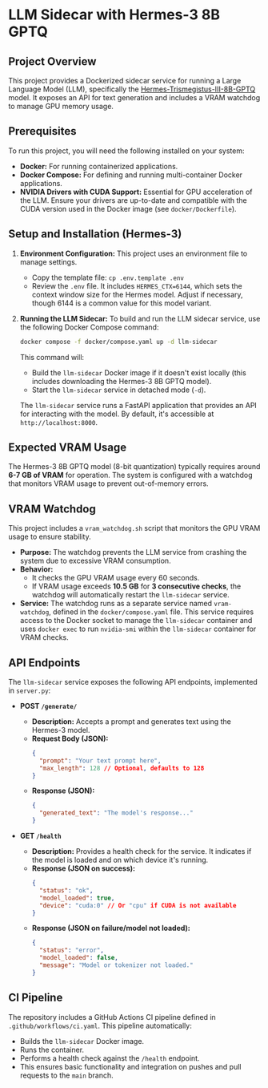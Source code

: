 # LLM Sidecar with Hermes-3 8B GPTQ

## Project Overview

This project provides a Dockerized sidecar service for running a Large Language Model (LLM), specifically the [Hermes-Trismegistus-III-8B-GPTQ](https://huggingface.co/TheBloke/Hermes-Trismegistus-III-8B-GPTQ) model. It exposes an API for text generation and includes a VRAM watchdog to manage GPU memory usage.

## Prerequisites

To run this project, you will need the following installed on your system:
- **Docker:** For running containerized applications.
- **Docker Compose:** For defining and running multi-container Docker applications.
- **NVIDIA Drivers with CUDA Support:** Essential for GPU acceleration of the LLM. Ensure your drivers are up-to-date and compatible with the CUDA version used in the Docker image (see `docker/Dockerfile`).

## Setup and Installation (Hermes-3)

1.  **Environment Configuration:**
    This project uses an environment file to manage settings.
    -   Copy the template file: `cp .env.template .env`
    -   Review the `.env` file. It includes `HERMES_CTX=6144`, which sets the context window size for the Hermes model. Adjust if necessary, though 6144 is a common value for this model variant.

2.  **Running the LLM Sidecar:**
    To build and run the LLM sidecar service, use the following Docker Compose command:
    ```bash
    docker compose -f docker/compose.yaml up -d llm-sidecar
    ```
    This command will:
    -   Build the `llm-sidecar` Docker image if it doesn't exist locally (this includes downloading the Hermes-3 8B GPTQ model).
    -   Start the `llm-sidecar` service in detached mode (`-d`).

    The `llm-sidecar` service runs a FastAPI application that provides an API for interacting with the model. By default, it's accessible at `http://localhost:8000`.

## Expected VRAM Usage

The Hermes-3 8B GPTQ model (8-bit quantization) typically requires around **6-7 GB of VRAM** for operation. The system is configured with a watchdog that monitors VRAM usage to prevent out-of-memory errors.

## VRAM Watchdog

This project includes a `vram_watchdog.sh` script that monitors the GPU VRAM usage to ensure stability.
-   **Purpose:** The watchdog prevents the LLM service from crashing the system due to excessive VRAM consumption.
-   **Behavior:**
    -   It checks the GPU VRAM usage every 60 seconds.
    -   If VRAM usage exceeds **10.5 GB** for **3 consecutive checks**, the watchdog will automatically restart the `llm-sidecar` service.
-   **Service:** The watchdog runs as a separate service named `vram-watchdog`, defined in the `docker/compose.yaml` file. This service requires access to the Docker socket to manage the `llm-sidecar` container and uses `docker exec` to run `nvidia-smi` within the `llm-sidecar` container for VRAM checks.

## API Endpoints

The `llm-sidecar` service exposes the following API endpoints, implemented in `server.py`:

*   **POST `/generate/`**
    *   **Description:** Accepts a prompt and generates text using the Hermes-3 model.
    *   **Request Body (JSON):**
        ```json
        {
          "prompt": "Your text prompt here",
          "max_length": 128 // Optional, defaults to 128
        }
        ```
    *   **Response (JSON):**
        ```json
        {
          "generated_text": "The model's response..."
        }
        ```

*   **GET `/health`**
    *   **Description:** Provides a health check for the service. It indicates if the model is loaded and on which device it's running.
    *   **Response (JSON on success):**
        ```json
        {
          "status": "ok",
          "model_loaded": true,
          "device": "cuda:0" // Or "cpu" if CUDA is not available
        }
        ```
    *   **Response (JSON on failure/model not loaded):**
        ```json
        {
          "status": "error",
          "model_loaded": false,
          "message": "Model or tokenizer not loaded."
        }
        ```

## CI Pipeline

The repository includes a GitHub Actions CI pipeline defined in `.github/workflows/ci.yaml`. This pipeline automatically:
- Builds the `llm-sidecar` Docker image.
- Runs the container.
- Performs a health check against the `/health` endpoint.
- This ensures basic functionality and integration on pushes and pull requests to the `main` branch.
